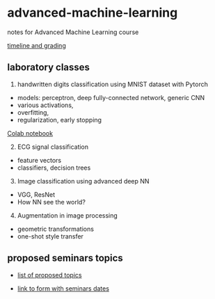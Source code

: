 # advanced-machine-learning
notes for Advanced Machine Learning course

[timeline and grading](intro.pdf)

## laboratory classes
1. handwritten digits classification using MNIST dataset with Pytorch
- models: perceptron, deep fully-connected network, generic CNN
- various activations,
- overfitting,
- regularization, early stopping

[Colab notebook](mnist_in_3_flavours.ipynb)

2. ECG signal classification
- feature vectors
- classifiers, decision trees 
3. Image classification using advanced deep NN
- VGG, ResNet
- How NN see the world?
4. Augmentation in image processing
- geometric transformations
- one-shot style transfer

## proposed seminars topics

- [list of proposed topics](seminars_topics.pdf)

- [link to form with seminars dates](https://docs.google.com/spreadsheets/d/17XoAvYHBRc47nQX9PUHcMtEvUUeJ1rTfJIYHQU3FNUA/edit?usp=sharing)
